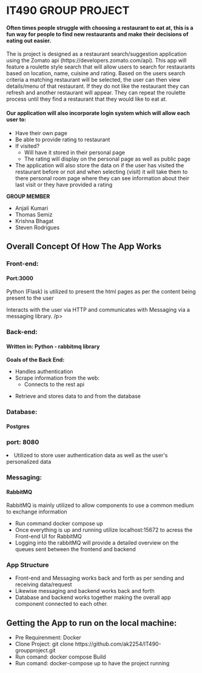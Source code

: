 <h1>IT490 GROUP PROJECT</h1>

<h4>Often times people struggle with choosing a restaurant to eat at, this is a fun way for people to find new restaurants and make their decisions of eating out easier.
</h4>

<p>The is project is designed as a restaurant search/suggestion application using the Zomato api (https://developers.zomato.com/api). This app will feature a roulette style search that will allow users to search for restaurants based on location, name, cuisine and rating. Based on the users search criteria a matching restaurant will be selected, the user can then view details/menu of that restaurant. If they do not like the restaurant they can refresh and another restaurant will appear. They can repeat the roulette process until they find a restaurant that they would like to eat at. 
</p>

<h4>Our application will also incorporate login system which will allow each user to:
</h4>
<ul><li>Have their own page</li> 
<li>Be able to provide rating to restaurant 
</li>
<li>
If  visited?
<ul> <li>Will have it stored in their personal page 
 </li>
 <li>The rating will display on the personal page as well as public page </li>
 
 </ul>
<li> 
The application will also store the data on if the user has visited the restaurant before or not and when selecting (visit) it will take them to there personal room page where they can see information about their last visit or they have provided a rating 

</li>


</ul>

**GROUP MEMBER**  
    <ul>
    <li> Anjali Kumari</li>
    <li>Thomas Semiz</li>
    <li>Krishna Bhagat</li>
    <li>Steven Rodrigues</li>
     </ul> 
    
   
    



<h2> Overall Concept Of How The App Works </h2>

<h3>Front-end:</h3>
<h4>Port:3000</h4>
<p>Python (Flask) is utilized to present the html pages as per the content being present to the user </p>
<p>Interacts with the user via HTTP and communicates with Messaging via a messaging library. /p>

<h3>Back-end:</h3>
<h4>Written in: Python - rabbitmq library</h4>

**Goals of the Back End:**
     <ul><li>Handles authentication</li>
     <li>Scrape information from the web: 
     <ul><li> Connects to the rest api
     </li>
     
           
 </ul>
     </li>
      <li>Retrieve and stores data to and from the database </li>
      
   </ul>
     





<h3>Database:</h3>
<h4>Postgres</h4>
<h3> port: 8080 </h3>
<li>Utilized to store user authentication data as well as the user's personalized data</li>

<h3>Messaging:</h3>
<h4>RabbitMQ</h4>
<p>RabbitMQ is mainly utilized to allow components to use a common medium to exchange information
</p>
<ul><li>Run command docker compose up </li>
<li>Once everything is up and running utilize localhost:15672 to acress the Front-end UI for RabbitMQ</li>
<li>Logging into the rabbitMQ will provide a detailed overview on the queues sent between the frontend and backend</li>
</ul>

<h3>App Structure</h3>
   <ul><li> Front-end and Messaging works back and forth as per sending and receiving data/request</li> 
   <li>Likewise messaging and backend works back and forth</li>
   <li>Database and backend works together making the overall app component connected to each other.</li>
   
   </ul>
   
   <h2> Getting the App to run on the local machine:</h2>
   
   <ul> <li> Pre Requirenment: Docker </li>
   <li>Clone Project: git clone https://github.com/ak2254/IT490-groupproject.git </li>
   <li> Run comand: docker compose Build</li>
   <li> Run comand: docker-compose up to have the project running</li>
      
   
   </ul>
   
